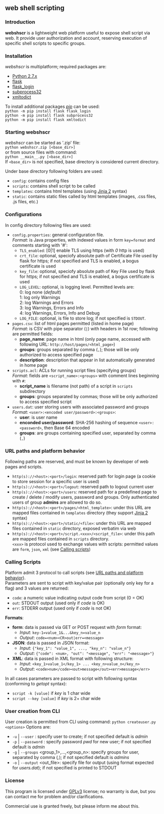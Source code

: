 ## **web** **sh**ell **s**cripting


### Introduction

**webshscr** is a lightweight web platform useful to expose shell script via web. 
It provide user authorization and account, reserving execution of specific shell scripts to specific groups.


### Installation

*webshscr* is multiplatform; required packages are:

* [Python 2.7.x](https://www.python.org/)
* [flask](http://flask.pocoo.org/)
* [flask_login](https://flask-login.readthedocs.io/en/latest/)
* [subprocess32](https://github.com/google/python-subprocess32)
* [xmltodict](https://github.com/martinblech/xmltodict)

To install additional packages *[pip]()* can be used:  
```python -m pip install flask flask_login```  
```python -m pip install flask subprocess32```  
```python -m pip install flask xmltodict```  


### Starting **webshscr**

*webshscr* can be started as '.zip' file:  
```python webshscr.zip [<base_dir>]```  
or from source files with command:  
```python __main__.py [<base_dir>]```  
If ```<base_dir>``` is not specified, base directory is considered current directory. 

Under base directory following folders are used:  

* ```config```: contains config files
* ```scripts```: contains shell script to be called
* ```templates```: contains html templates (using [Jinja 2](http://jinja.pocoo.org/docs/2.10/) syntax)
* ```static```: contains static files called by html templates (images, .css files, .js files, etc.)


### Configurations

In config directory following files are used:  

* ```config.properties```: general configuration file.  
  *Format*: is Java properties, with indexed values in form ```key=format``` and comments starting with '#':
  - ```TLS_enabled```: [0|1] enable TLS using https (with *0* http is used)
  - ```crt_file```: optional, speciofy absolute path of Certificate File used by flask for https; if not specified and TLS is enabled, a bogus certificate is used
  - ```key_file```: optional, speciofy absolute path of Key File used by flask for https; if not specified and TLS is enabled, a bogus certificate is used
  - ```LOG_LEVEL```: optional, is logging level. Permitted levels are:  
    0: log none (*default*)  
    1: log only Warnings  
    2: log Warnings and Errors  
    3: log Warnings, Errors and Info  
    4: log Warnings, Errors, Info and Debug  
  - ```LOG_FILE```: optional, is file to store log; if not specified is  ```STDOUT```.
* ```pages.csv```: list of html pages permitted (listed in home page)  
  *Format*: is CSV with pipe separator (```|```) with headers in 1st row; following are permitted fields:
  - **page_name**: page name in html (only page name, accessed with following URL: ```http://host/pages/<html_page>```)
  - **groups**: groups separated by comma (```,```); those will be only authorized to access specified page 
  - **description**: description that appear in list automatically generated in home page 
* ```scripts.acl```: ACLs for running script files (specifying groups)  
  *Format*: fields are ```<script_name>:<groups>``` with comment lines beginning with ```#```:
  - **script_name** is filename (not path) of a script in ```scripts``` subdirectory
  - **groups**: groups separated by commas; those will be only authorized to access specified script  
* ```users.dat```: user storing users with associated password and groups  
  *Format*: ```<user>:<encoded user/password>:<groups>```:
  - **user**: is user name
  - **enconded user/password**: SHA-256 hashing of sequence ```<user>:<password>```, then Base 64 encoded
  - **groups**: are groups containing specified user, separated by comma (```,```)


### <a name="URL"></a>URL paths and platform behavior

Following paths are reserved, and must be known by developer of web pages and scripts.

* ```http(s)://<host>:<port>/login```: reserved path for login page (a cookie to store session for a specific user is used)
* ```http(s)://<host>:<port>/logout```: reserved path to logout current user
* ```http(s)://<host>:<port>/users```: reserved path for a predefined page to create / delete / modify users, password and groups. Only authenticated users of group **admins** are allowed to do so.
* ```http(s)://<host>:<port>/pages/<html_template>```: under this URL are mapped files contained in ```templates``` directory (they support [Jinja 2](http://jinja.pocoo.org/docs/2.10/) syntax)
* ```http(s)://<host>:<port>/static/<file>```: under this URL are mapped files contained in ```static``` directory, exposed verbatim via web
* ```http(s)://<host>:<port>/script.<xxx>/<script_file>```: under this path are mapped files contained in ```scripts``` directory.  
  ```<xxx>``` is protocol used to exchange values with scripts: permitted values are ```form```, ```json```, ```xml``` (see [Calling scripts](#script))


### <a name="script"></a>Calling Scripts

Platform admit 3 protocol to call scripts (see [URL paths and platform behavior](#URL)).  
Parameters are sent to script with key/value pair (optionally only key for a flag) and 3 values are returned:

* ```code```: a numeric value indicating output code from script (0 = OK)
* ```out```: STDOUT output (used only if *code* is OK)
* ```err```: STDERR output (used only if *code* is not OK)

**Formats**:

* **form**: data is passed via GET or POST request with *form* format:
  - *Input*: ```key-1=value_1&...&key_n=value_n```
  - *Output*: ```code=<num><CR>out|err=<message>```
* **JSON**: data is passed in JSON format:
  - *Input*: ```{"key_1": "value_1", ..., "key_n": "value_n"}```
  - *Output*: ```{"code": <num>, "out": "<message", "err": "<message>"}```
* **XML**: data is passed in XML format with following structure:
  - *Input*: ```<key_1>value_1</key_1> ... <key_n>value_n</key_n>```
  - *Output*: ```<code>num</code><out>message</out><err>message</err>```

In all cases parameters are passed to script with following syntax (conforming to *getopt* syntax):

* ```script -k [value]``` if *key* is 1 char wide
* ```script --key [value]``` if *key* is 2+ char wide  


### User creation from CLI

User creation is permitted from CLI using command:
```python createuser.py <options>```
Options are:

* ```-u``` | ```--user``` <user>: specify user to create; if not specified default is *admin*
* ```-p``` | ```--password``` <pwd>: specify password *pwd* for new user; if not specified default is *admin*
* ```-g``` | ```--groups``` <group_1>,...,<group_n>: specify groups for user, separated by comma (*,*); if not specified default is *admins*
* ```-o``` | ```--output``` <out_file>: specify file for output (using format expected for *users.dat*); if not specified is printed to STDOUT


### License

This program is licensed under [GPLv3](https://www.gnu.org/licenses/gpl.txt) license; no warranty is due, but you can contact me for problem and/or clarifications.  

Commercial use is granted freely, but please inform me about this.
